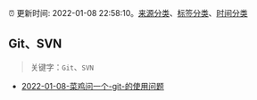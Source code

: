 :alarm_clock: 更新时间: 2022-01-08 22:58:10。[来源分类](../README.md)、[标签分类](../TAGS.md)、[时间分类](../TIMELINE.md)

## Git、SVN


> 关键字：`Git`、`SVN`



- [2022-01-08-菜鸡问一个-git-的使用问题](https://www.v2ex.com/t/827063) 